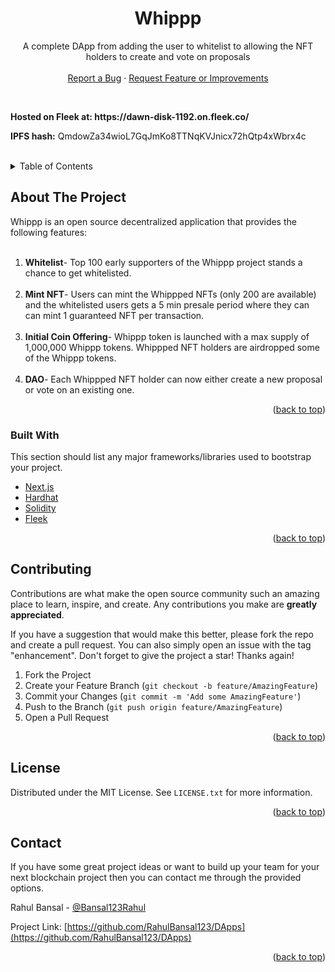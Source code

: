 <div align="center">
  <h1 align="center">Whippp</h1>
  <p align="center">
    A complete DApp from adding the user to whitelist to allowing the NFT holders to create and vote on proposals
    <br />
    <br />
    <a href="https://github.com/RahulBansal123/DApps/issues">Report a Bug</a>
    ·
    <a href="https://github.com/RahulBansal123/DApps/issues">Request Feature or Improvements</a>
  </p>
</div>

<br/>

<div>
  <p><b>Hosted on Fleek at: https://dawn-disk-1192.on.fleek.co/</b></p>
  <p><b>IPFS hash:</b> QmdowZa34wioL7GqJmKo8TTNqKVJnicx72hQtp4xWbrx4c</p>
</div>

<br/>

<!-- TABLE OF CONTENTS -->
<details>
  <summary>Table of Contents</summary>
  <ol>
    <li>
      <a href="#about-the-project">About The Project</a>
      <ul>
        <li><a href="#built-with">Built With</a></li>
      </ul>
    </li>
    <li><a href="#contributing">Contributing</a></li>
    <li><a href="#license">License</a></li>
    <li><a href="#contact">Contact</a></li>
  </ol>
</details>

<!-- ABOUT THE PROJECT -->

## About The Project

Whippp is an open source decentralized application that provides the following features:
<ol>
    <br/><li><b>Whitelist</b>- Top 100 early supporters of the Whippp project stands a chance to get whitelisted.</li>
    <br/><li><b>Mint NFT</b>- Users can mint the Whippped NFTs (only 200 are available) and the whitelisted users gets a 5 min presale period where they can can mint 1 guaranteed NFT per transaction.</li>
    <br/><li><b>Initial Coin Offering</b>- Whippp token is launched with a max supply of 1,000,000 Whippp tokens. Whippped NFT holders are airdropped some of the Whippp tokens.</li>
    <br/><li><b>DAO</b>- Each Whippped NFT holder can now either create a new proposal or vote on an existing one.</li>
</ol>

<p align="right">(<a href="#top">back to top</a>)</p>

### Built With

This section should list any major frameworks/libraries used to bootstrap your project.

- [Next.js](https://nextjs.org/)
- [Hardhat](https://hardhat.org/)
- [Solidity](https://docs.soliditylang.org/en/v0.8.9/)
- [Fleek](https://fleek.co/)

<p align="right">(<a href="#top">back to top</a>)</p>

<!-- CONTRIBUTING -->

## Contributing

Contributions are what make the open source community such an amazing place to learn, inspire, and create. Any contributions you make are **greatly appreciated**.

If you have a suggestion that would make this better, please fork the repo and create a pull request. You can also simply open an issue with the tag "enhancement".
Don't forget to give the project a star! Thanks again!

1. Fork the Project
2. Create your Feature Branch (`git checkout -b feature/AmazingFeature`)
3. Commit your Changes (`git commit -m 'Add some AmazingFeature'`)
4. Push to the Branch (`git push origin feature/AmazingFeature`)
5. Open a Pull Request

<p align="right">(<a href="#top">back to top</a>)</p>

<!-- LICENSE -->

## License

Distributed under the MIT License. See `LICENSE.txt` for more information.

<p align="right">(<a href="#top">back to top</a>)</p>

<!-- CONTACT -->

## Contact

If you have some great project ideas or want to build up your team for your next blockchain project then you can contact me through the provided options.

Rahul Bansal - [@Bansal123Rahul](https://twitter.com/Bansal123Rahul)

Project Link: [https://github.com/RahulBansal123/DApps](https://github.com/RahulBansal123/DApps)

<p align="right">(<a href="#top">back to top</a>)</p>
